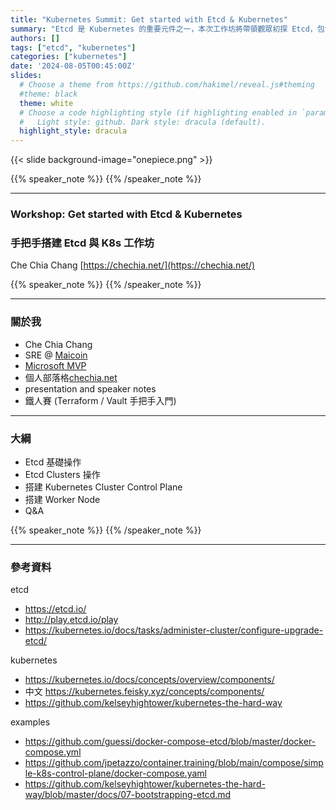 ```yaml
---
title: "Kubernetes Summit: Get started with Etcd & Kubernetes"
summary: "Etcd 是 Kubernetes 的重要元件之一，本次工作坊將帶領觀眾初探 Etcd，包含安裝，設定，以及操作。並藉由本地的 Etcd 來架設一個最簡單的 Kubernetes Cluster。"
authors: []
tags: ["etcd", "kubernetes"]
categories: ["kubernetes"]
date: '2024-08-05T00:45:00Z'
slides:
  # Choose a theme from https://github.com/hakimel/reveal.js#theming
  #theme: black
  theme: white
  # Choose a code highlighting style (if highlighting enabled in `params.toml`)
  #   Light style: github. Dark style: dracula (default).
  highlight_style: dracula
---
```


{{< slide background-image="onepiece.png" >}}

{{% speaker_note %}}
{{% /speaker_note %}}

---

### Workshop: Get started with Etcd & Kubernetes
### 手把手搭建 Etcd 與 K8s 工作坊

Che Chia Chang
[https://chechia.net/](https://chechia.net/)

{{% speaker_note %}}
{{% /speaker_note %}}

---

### 關於我

- Che Chia Chang
- SRE @ [Maicoin](https://www.linkedin.com/company/maicoin/jobs/)
- [Microsoft MVP](https://mvp.microsoft.com/zh-TW/MVP/profile/e407d0b9-5c01-eb11-a815-000d3a8ccaf5)
- 個人部落格[chechia.net](https://chechia.net/)
- presentation and speaker notes
- 鐵人賽 (Terraform / Vault 手把手入門)

---

### 大綱

- Etcd 基礎操作
- Etcd Clusters 操作
- 搭建 Kubernetes Cluster Control Plane
- 搭建 Worker Node
- Q&A

{{% speaker_note %}}
{{% /speaker_note %}}

---

### 參考資料

etcd

- https://etcd.io/
- http://play.etcd.io/play
- https://kubernetes.io/docs/tasks/administer-cluster/configure-upgrade-etcd/

kubernetes

- https://kubernetes.io/docs/concepts/overview/components/
- 中文 https://kubernetes.feisky.xyz/concepts/components/
- https://github.com/kelseyhightower/kubernetes-the-hard-way

examples

- https://github.com/guessi/docker-compose-etcd/blob/master/docker-compose.yml
- https://github.com/jpetazzo/container.training/blob/main/compose/simple-k8s-control-plane/docker-compose.yaml
- https://github.com/kelseyhightower/kubernetes-the-hard-way/blob/master/docs/07-bootstrapping-etcd.md
